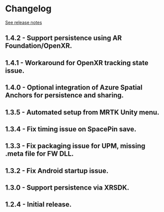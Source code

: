 # Changelog

[See release notes](https://github.com/microsoft/MixedReality-WorldLockingTools-Unity/releases)

## 1.4.2 - Support persistence using AR Foundation/OpenXR.

## 1.4.1 - Workaround for OpenXR tracking state issue.

## 1.4.0 - Optional integration of Azure Spatial Anchors for persistence and sharing.

## 1.3.5 - Automated setup from MRTK Unity menu.

## 1.3.4 - Fix timing issue on SpacePin save.

## 1.3.3 - Fix packaging issue for UPM, missing .meta file for FW DLL.

## 1.3.2 - Fix Android startup issue.

## 1.3.0 - Support persistence via XRSDK.

## 1.2.4 - Initial release.


